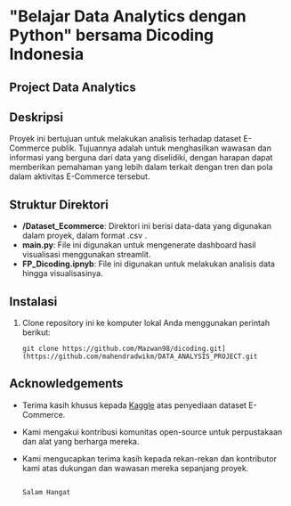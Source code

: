 # "Belajar Data Analytics dengan Python" bersama Dicoding Indonesia

## Project Data Analytics


## Deskripsi

Proyek ini bertujuan untuk melakukan analisis terhadap dataset E-Commerce publik. Tujuannya adalah untuk menghasilkan wawasan dan informasi yang berguna dari data yang diselidiki, dengan harapan dapat memberikan pemahaman yang lebih dalam terkait dengan tren dan pola dalam aktivitas E-Commerce tersebut.
## Struktur Direktori

- **/Dataset_Ecommerce**: Direktori ini berisi data-data yang digunakan dalam proyek, dalam format .csv .
- **main.py**: File ini digunakan untuk mengenerate dashboard hasil visualisasi menggunakan streamlit.
- **FP_Dicoding.ipnyb**: File ini digunakan untuk melakukan analisis data hingga visualisasinya.

## Instalasi

1. Clone repository ini ke komputer lokal Anda menggunakan perintah berikut:

   ```shell
   git clone https://github.com/Mazwan98/dicoding.git](https://github.com/mahendradwikm/DATA_ANALYSIS_PROJECT.git
   ```

## Acknowledgements

- Terima kasih khusus kepada [Kaggle](https://www.kaggle.com/datasets/olistbr/brazilian-ecommerce) atas penyediaan dataset E-Commerce.
- Kami mengakui kontribusi komunitas open-source untuk perpustakaan dan alat yang berharga mereka.
- Kami mengucapkan terima kasih kepada rekan-rekan dan kontributor kami atas dukungan dan wawasan mereka sepanjang proyek.


                                                                                                                                                      
                                                                                                                                                      
                                                                                                                                                                            Salam Hangat
